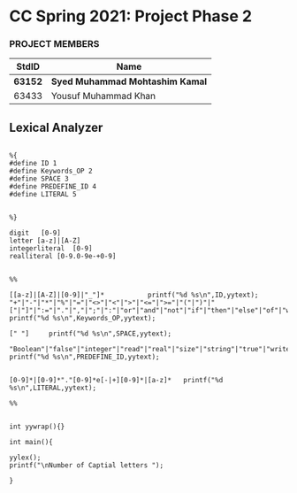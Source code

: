# CC Spring 2021: Project Phase 2 #
### PROJECT MEMBERS ###
StdID | Name
------------ | -------------
**63152** | **Syed Muhammad Mohtashim Kamal**
63433 | Yousuf Muhammad Khan

## Lexical Analyzer ##
```

%{
#define ID 1
#define Keywords_OP 2
#define SPACE 3
#define PREDEFINE_ID 4
#define LITERAL 5


%}

digit   [0-9]
letter [a-z]|[A-Z]
integerliteral  [0-9]
realliteral [0-9.0-9e-+0-9]


%%

[[a-z]|[A-Z]|[0-9]|"_"]*           printf("%d %s\n",ID,yytext);
"+"|"-"|"*"|"%"|"="|"<>"|"<"|">"|"<="|">="|"("|")"|"["|"]"|":="|"."|","|";"|":"|"or"|"and"|"not"|"if"|"then"|"else"|"of"|"while"|"do"|"begin"|"end"|"var"|"array"|"procedure"|"function"|"program"|"assert"          printf("%d %s\n",Keywords_OP,yytext); 

[" "]     printf("%d %s\n",SPACE,yytext); 

"Boolean"|"false"|"integer"|"read"|"real"|"size"|"string"|"true"|"writeln"	printf("%d %s\n",PREDEFINE_ID,yytext);


[0-9]*|[0-9]*"."[0-9]*e[-|+][0-9]*|[a-z]*	printf("%d %s\n",LITERAL,yytext); 	

%%
  

int yywrap(){}

int main(){
  
yylex();
printf("\nNumber of Captial letters ");	
  
}
```
